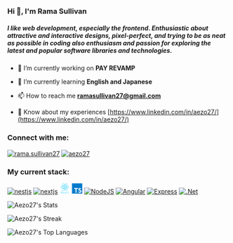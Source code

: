 ### Hi 👋, I'm Rama Sullivan
<h5>I like web development, especially the frontend. Enthusiastic about attractive and interactive designs, pixel-perfect, and trying to be as neat as possible in coding also enthusiasm and passion for exploring the latest and popular software libraries and technologies.</h3>

- 🔭 I’m currently working on **PAY REVAMP**

- 🌱 I’m currently learning **English and Japanese**

- 📫 How to reach me **ramasullivan27@gmail.com**

- 📄 Know about my experiences [https://www.linkedin.com/in/aezo27/](https://www.linkedin.com/in/aezo27/)


<h3 align="left">Connect with me:</h3>
<p align="left">

<a href="https://fb.com/rama.sullivan27" target="blank"><img align="center" src="https://raw.githubusercontent.com/rahuldkjain/github-profile-readme-generator/master/src/images/icons/Social/facebook.svg" alt="rama.sullivan27" height="30" width="40" /></a>
<a href="https://instagram.com/aezo27" target="blank"><img align="center" src="https://raw.githubusercontent.com/rahuldkjain/github-profile-readme-generator/master/src/images/icons/Social/instagram.svg" alt="aezo27" height="30" width="40" /></a>

</p>


<h3 align="left">My current stack:</h3>
<p align="left"><a href="https://nestjs.com/" target="_blank" rel="noreferrer"><img src="https://camo.githubusercontent.com/2093e1eb4bc9b4f31f6b65facf62aa81bfb0630639ed2607cc1006f2656f1cf7/68747470733a2f2f6e6573746a732e636f6d2f696d672f6c6f676f2d736d616c6c2e737667" alt="nestjs" width="24" height="24"/></a> <a href="https://nextjs.org/" target="_blank" rel="noreferrer"><img src="https://camo.githubusercontent.com/39791c3e4c4387b8b913628a8f258768ea3a4a71fc815ced2219f81c22c71f6a/68747470733a2f2f6173736574732e76657263656c2e636f6d2f696d6167652f75706c6f61642f76313636323133303535392f6e6578746a732f49636f6e5f6c696768745f6261636b67726f756e642e706e67" alt="nextjs" width="24" height="24"/></a> <a href="https://reactjs.org/" target="_blank" rel="noreferrer"><img src="https://raw.githubusercontent.com/devicons/devicon/master/icons/react/react-original-wordmark.svg" alt="react" width="24" height="24"/></a> <a href="https://www.typescriptlang.org/" target="_blank" rel="noreferrer"><img src="https://raw.githubusercontent.com/devicons/devicon/master/icons/typescript/typescript-original.svg" alt="typescript" width="24" height="24"/></a> <a href="https://nodejs.org/" rel="nofollow"><img alt="NodeJS" title="NodeJS" width="21" src="https://camo.githubusercontent.com/753324e0762efec526db9eb33eb7b5cd3cc10458db94ff63eb9758e004c2b605/68747470733a2f2f7365656b6c6f676f2e636f6d2f696d616765732f4e2f6e6f64656a732d6c6f676f2d464245313232453337372d7365656b6c6f676f2e636f6d2e706e67"></a> <a href="https://angular.dev" rel="nofollow"><img alt="Angular" title="Angular" width="26" src="https://raw.githubusercontent.com/angular/angular/main/adev/src/assets/images/press-kit/angular_icon_gradient.gif"></a> <a href="https://expressjs.com/" rel="nofollow"><img alt="Express" title="Express" width="80" src="https://camo.githubusercontent.com/f6128b6a17c28ec054b7ab67e595d39f503a0e17b116901141c05e1a1016985a/68747470733a2f2f692e636c6f756475702e636f6d2f7a6659366c4c376546612d3330303078333030302e706e67"></a> <a href="https://dotnet.microsoft.com/en-us/" rel="nofollow"><img alt=".Net" title=".Net" width="25" src="https://avatars.githubusercontent.com/u/9141961?s=200&v=4"></a></p>

![Aezo27's Stats](https://githubstatgenerator-aezo27s-projects.vercel.app/api?username=aezo27&theme=tokyonight&show_icons=true&hide_border=false&count_private=true&include_all_commits=true)

![Aezo27's Streak](https://github-readme-streak-stats.herokuapp.com/?user=Aezo27&theme=tokyonight&hide_border=false)

![Aezo27's Top Languages](https://githubstatgenerator-aezo27s-projects.vercel.app/api/top-langs/?username=Aezo27&theme=tokyonight&show_icons=true&hide_border=false&layout=compact&langs_count=8)
